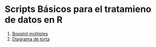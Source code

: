 # Scripts Básicos para el tratamieno de datos en R

1. [Boxplot múltiples](https://github.com/jazaineam1/Script-B-sicos/blob/master/Scripts/Boxplot.R)
2. [Diagrama de torta](https://github.com/jazaineam1/Script-B-sicos/blob/master/Scripts/Boxplot.R)

